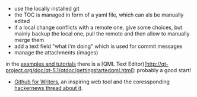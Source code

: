 - use the locally installed git
- the TOC is managed in form of a yaml file, which can als be manually edited
- if a local change conflicts with a remote one, give some choices, but mainly backup the local one, pull the remote and then allow to manually merge them
- add a text field "what i'm doing" which is used for commit messages
- manage the attachments (images)

in the [examples and tutorials](http://qt-project.org/doc/qt-5.1/qtdoc/qtexamplesandtutorials.html) there is a [QML Text Editor)[http://qt-project.org/doc/qt-5.1/qtdoc/gettingstartedqml.html]: probably a good start!

- [Github for Writers](http://madebyloren.com/github-for-writers), an inspiring web tool and the coressponding [hackernews thread about it](https://news.ycombinator.com/item?id=6296630).
